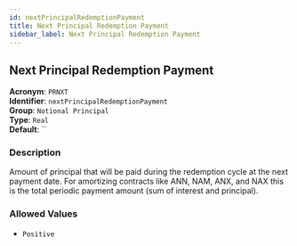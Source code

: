 ```yaml
---
id: nextPrincipalRedemptionPayment
title: Next Principal Redemption Payment
sidebar_label: Next Principal Redemption Payment
---
```


## Next Principal Redemption Payment

**Acronym**: `PRNXT`  
**Identifier**: `nextPrincipalRedemptionPayment`  
**Group**: `Notional Principal`  
**Type**: `Real`  
**Default**: ``  

### Description
Amount of principal that will be paid during the redemption cycle at the next payment date. For amortizing contracts like ANN, NAM, ANX, and NAX this is the total periodic payment amount (sum of interest and principal).

### Allowed Values
- `Positive`
